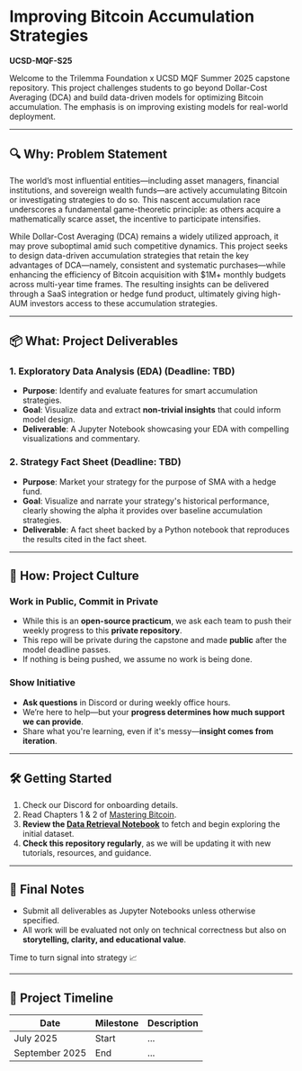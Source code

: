 # Improving Bitcoin Accumulation Strategies

**UCSD-MQF-S25**

Welcome to the Trilemma Foundation x UCSD MQF Summer 2025 capstone repository. This project challenges students to go beyond Dollar-Cost Averaging (DCA) and build data-driven models for optimizing Bitcoin accumulation. The emphasis is on improving existing models for real-world deployment.

---

## 🔍 Why: Problem Statement

The world’s most influential entities—including asset managers, financial institutions, and sovereign wealth funds—are actively accumulating Bitcoin or investigating strategies to do so. This nascent accumulation race underscores a fundamental game-theoretic principle: as others acquire a mathematically scarce asset, the incentive to participate intensifies.

While Dollar-Cost Averaging (DCA) remains a widely utilized approach, it may prove suboptimal amid such competitive dynamics. This project seeks to design data-driven accumulation strategies that retain the key advantages of DCA—namely, consistent and systematic purchases—while enhancing the efficiency of Bitcoin acquisition with \$1M+ monthly budgets across multi-year time frames. The resulting insights can be delivered through a SaaS integration or hedge fund product, ultimately giving high-AUM investors access to these accumulation strategies.

---

## 📦 What: Project Deliverables

### 1. Exploratory Data Analysis (EDA) (Deadline: **TBD**)

* **Purpose**: Identify and evaluate features for smart accumulation strategies.
* **Goal**: Visualize data and extract **non-trivial insights** that could inform model design.
* **Deliverable**: A Jupyter Notebook showcasing your EDA with compelling visualizations and commentary.

### 2. Strategy Fact Sheet (Deadline: **TBD**)

* **Purpose**: Market your strategy for the purpose of SMA with a hedge fund.
* **Goal**: Visualize and narrate your strategy's historical performance, clearly showing the alpha it provides over baseline accumulation strategies.
* **Deliverable**: A fact sheet backed by a Python notebook that reproduces the results cited in the fact sheet.

---

## 🚀 How: Project Culture

### Work in Public, Commit in Private

* While this is an **open-source practicum**, we ask each team to push their weekly progress to this **private repository**.
* This repo will be private during the capstone and made **public** after the model deadline passes.
* If nothing is being pushed, we assume no work is being done.

### Show Initiative

* **Ask questions** in Discord or during weekly office hours.
* We’re here to help—but your **progress determines how much support we can provide**.
* Share what you're learning, even if it's messy—**insight comes from iteration**.

---

## 🛠️ Getting Started

1. Check our Discord for onboarding details.
2. Read Chapters 1 & 2 of [Mastering Bitcoin](https://github.com/bitcoinbook/bitcoinbook).
3. **Review the [Data Retrieval Notebook](https://github.com/TrilemmaFoundation/GT-MSA-S25/blob/main/2.%20Data%20Retrieval.ipynb)** to fetch and begin exploring the initial dataset.
4. **Check this repository regularly**, as we will be updating it with new tutorials, resources, and guidance.

---

## 📣 Final Notes

* Submit all deliverables as Jupyter Notebooks unless otherwise specified.
* All work will be evaluated not only on technical correctness but also on **storytelling, clarity, and educational value**.

Time to turn signal into strategy 📈

---

## 📅 Project Timeline

| Date           | Milestone | Description |
| -------------- | --------- | ----------- |
| July 2025      | Start     | ...         |
| September 2025 | End       | ...         |
